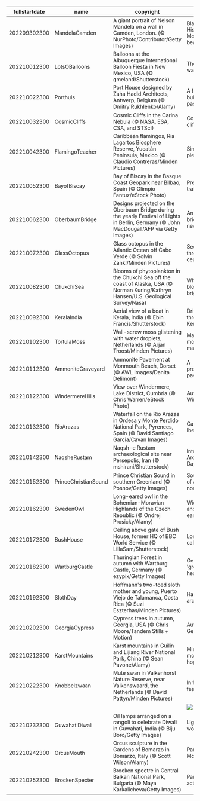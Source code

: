 |fullstartdate|name|copyright|title|image|
|--|--|--|--|--|
202209302300|MandelaCamden|A giant portrait of Nelson Mandela on a wall in Camden, London. (© NurPhoto/Contributor/Getty Images)|Black History Month begins|![](/en-GB/2022/10/202209302300MandelaCamden.jpg)|
202210012300|LotsOBalloons|Balloons at the Albuquerque International Balloon Fiesta in New Mexico, USA (© gmeland/Shutterstock)|The oldest way to fly|![](/en-GB/2022/10/202210012300LotsOBalloons.jpg)|
202210022300|Porthuis|Port House designed by Zaha Hadid Architects, Antwerp, Belgium (© Dmitry Rukhlenko/Alamy)|A future built on the past|![](/en-GB/2022/10/202210022300Porthuis.jpg)|
202210032300|CosmicCliffs|Cosmic Cliffs in the Carina Nebula (© NASA, ESA, CSA, and STScI)|Cosmic cliffs|![](/en-GB/2022/10/202210032300CosmicCliffs.jpg)|
202210042300|FlamingoTeacher|Caribbean flamingos, Ría Lagartos Biosphere Reserve, Yucatán Peninsula, Mexico (© Claudio Contreras/Minden Pictures)|Single file, please!|![](/en-GB/2022/10/202210042300FlamingoTeacher.jpg)|
202210052300|BayofBiscay|Bay of Biscay in the Basque Coast Geopark near Bilbao, Spain (© Olimpio Fantuz/eStock Photo)|Prehistoric trails|![](/en-GB/2022/10/202210052300BayofBiscay.jpg)|
202210062300|OberbaumBridge|Designs projected on the Oberbaum Bridge during the yearly Festival of Lights in Berlin, Germany (© John MacDougall/AFP via Getty Images)|An old bridge in a new light|![](/en-GB/2022/10/202210062300OberbaumBridge.jpg)|
202210072300|GlassOctopus|Glass octopus in the Atlantic Ocean off Cabo Verde (© Solvin Zankl/Minden Pictures)|See-through cephalopod|![](/en-GB/2022/10/202210072300GlassOctopus.jpg)|
202210082300|ChukchiSea|Blooms of phytoplankton in the Chukchi Sea off the coast of Alaska, USA (© Norman Kuring/Kathryn Hansen/U.S. Geological Survey/Nasa)|What's blooming so brightly?|![](/en-GB/2022/10/202210082300ChukchiSea.jpg)|
202210092300|KeralaIndia|Aerial view of a boat in Kerala, India (© Ebin Francis/Shutterstock)|Drifting through Kerala|![](/en-GB/2022/10/202210092300KeralaIndia.jpg)|
202210102300|TortulaMoss|Wall-screw moss glistening with water droplets, Netherlands (© Arjan Troost/Minden Pictures)|Magnificent moss, magnified|![](/en-GB/2022/10/202210102300TortulaMoss.jpg)|
202210112300|AmmoniteGraveyard|Ammonite Pavement at Monmouth Beach, Dorset (© AWL Images/Danita Delimont)|A prehistoric pavement|![](/en-GB/2022/10/202210112300AmmoniteGraveyard.jpg)|
202210122300|WindermereHills|View over Windermere, Lake District, Cumbria (© Chris Warren/eStock Photo)|Autumn on Windermere|![](/en-GB/2022/10/202210122300WindermereHills.jpg)|
202210132300|RioArazas|Waterfall on the Rio Arazas in Ordesa y Monte Perdido National Park, Pyrenees, Spain (© David Santiago Garcia/Cavan Images)|Gateway to Iberia|![](/en-GB/2022/10/202210132300RioArazas.jpg)|
202210142300|NaqsheRustam|Naqsh-e Rustam archaeological site near Persepolis, Iran (© mshirani/Shutterstock)|International Archaeology Day|![](/en-GB/2022/10/202210142300NaqsheRustam.jpg)|
202210152300|PrinceChristianSound|Prince Christian Sound in southern Greenland (© Posnov/Getty Images)|Southern tip of a northern isle|![](/en-GB/2022/10/202210152300PrinceChristianSound.jpg)|
202210162300|SwedenOwl|Long-eared owl in the Bohemian-Moravian Highlands of the Czech Republic (© Ondrej Prosicky/Alamy)|Widespread and long-eared|![](/en-GB/2022/10/202210162300SwedenOwl.jpg)|
202210172300|BushHouse|Ceiling above gate of Bush House, former HQ of BBC World Service (© LillaSam/Shutterstock)|London calling|![](/en-GB/2022/10/202210172300BushHouse.jpg)|
202210182300|WartburgCastle|Thuringian Forest in autumn with Wartburg Castle, Germany (© ezypix/Getty Images)|Germany's 'green heart'|![](/en-GB/2022/10/202210182300WartburgCastle.jpg)|
202210192300|SlothDay|Hoffmann's two-toed sloth mother and young, Puerto Viejo de Talamanca, Costa Rica (© Suzi Eszterhas/Minden Pictures)|Hangin' around|![](/en-GB/2022/10/202210192300SlothDay.jpg)|
202210202300|GeorgiaCypress|Cypress trees in autumn, Georgia, USA (© Chris Moore/Tandem Stills + Motion)|Autumn in Georgia|![](/en-GB/2022/10/202210202300GeorgiaCypress.jpg)|
202210212300|KarstMountains|Karst mountains in Guilin and Lijiang River National Park, China (© Sean Pavone/Alamy)|Misty mountain hop|![](/en-GB/2022/10/202210212300KarstMountains.jpg)|
202210222300|Knobbelzwaan|Mute swan in Valkenhorst Nature Reserve, near Valkenswaard, the Netherlands (© David Pattyn/Minden Pictures)|In fine feather|![](/en-GB/2022/10/202210222300Knobbelzwaan.jpg)|
||||![](/en-GB/2022/10/.jpg)|
202210232300|GuwahatiDiwali|Oil lamps arranged on a rangoli to celebrate Diwali in Guwahati, India (© Biju Boro/Getty Images)|Lighting the world|![](/en-GB/2022/10/202210232300GuwahatiDiwali.jpg)|
202210242300|OrcusMouth|Orcus sculpture in the Gardens of Bomarzo in Bomarzo, Italy (© Scott Wilson/Alamy)|Park of the Monsters|![](/en-GB/2022/10/202210242300OrcusMouth.jpg)|
202210252300|BrockenSpecter|Brocken spectre in Central Balkan National Park, Bulgaria (© Maya Karkalicheva/Getty Images)|Paranormal activity?|![](/en-GB/2022/10/202210252300BrockenSpecter.jpg)|
